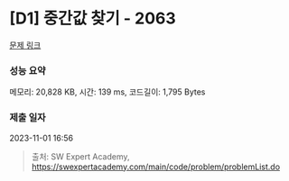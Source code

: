 # [D1] 중간값 찾기 - 2063 

[문제 링크](https://swexpertacademy.com/main/code/problem/problemDetail.do?contestProbId=AV5QPsXKA2UDFAUq) 

### 성능 요약

메모리: 20,828 KB, 시간: 139 ms, 코드길이: 1,795 Bytes

### 제출 일자

2023-11-01 16:56



> 출처: SW Expert Academy, https://swexpertacademy.com/main/code/problem/problemList.do